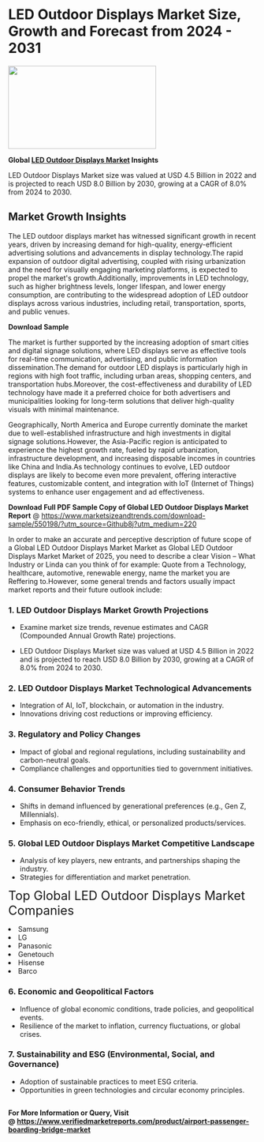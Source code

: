 <H1>LED Outdoor Displays Market Size, Growth and Forecast from 2024 - 2031</H1><img class="aligncenter size-medium wp-image-584254" src="https://thirdeyenews.in/wp-content/uploads/2024/09/Global-Market-Research-300x168.jpeg" alt="" width="300" height="168" /><p><strong>Global&nbsp;<a href="https://www.marketsizeandtrends.com/download-sample/550198/?utm_source=Github8j?utm_medium=220">LED Outdoor Displays Market</a> Insights</strong></p><p>LED Outdoor Displays Market size was valued at USD 4.5 Billion in 2022 and is projected to reach USD 8.0 Billion by 2030, growing at a CAGR of 8.0% from 2024 to 2030.</p><p><h2>Market Growth Insights</h2> <p>The LED outdoor displays market has witnessed significant growth in recent years, driven by increasing demand for high-quality, energy-efficient advertising solutions and advancements in display technology.The rapid expansion of outdoor digital advertising, coupled with rising urbanization and the need for visually engaging marketing platforms, is expected to propel the market's growth.Additionally, improvements in LED technology, such as higher brightness levels, longer lifespan, and lower energy consumption, are contributing to the widespread adoption of LED outdoor displays across various industries, including retail, transportation, sports, and public venues.</p> <p><strong>Download Sample</strong></p> <p>The market is further supported by the increasing adoption of smart cities and digital signage solutions, where LED displays serve as effective tools for real-time communication, advertising, and public information dissemination.The demand for outdoor LED displays is particularly high in regions with high foot traffic, including urban areas, shopping centers, and transportation hubs.Moreover, the cost-effectiveness and durability of LED technology have made it a preferred choice for both advertisers and municipalities looking for long-term solutions that deliver high-quality visuals with minimal maintenance.</p> <p>Geographically, North America and Europe currently dominate the market due to well-established infrastructure and high investments in digital signage solutions.However, the Asia-Pacific region is anticipated to experience the highest growth rate, fueled by rapid urbanization, infrastructure development, and increasing disposable incomes in countries like China and India.As technology continues to evolve, LED outdoor displays are likely to become even more prevalent, offering interactive features, customizable content, and integration with IoT (Internet of Things) systems to enhance user engagement and ad effectiveness.</p> <p><span class=""><strong>Download Full PDF Sample Copy of Global LED Outdoor Displays Market Report</strong> @ <a href="https://www.marketsizeandtrends.com/download-sample/550198/?utm_source=Github8j?utm_medium=220" target="_blank">https://www.marketsizeandtrends.com/download-sample/550198/?utm_source=Github8j?utm_medium=220</a></span></p><p>In order to make an accurate and perceptive description of future scope of a Global&nbsp;LED Outdoor Displays Market Market as Global&nbsp;LED Outdoor Displays Market Market of 2025, you need to describe a clear Vision &ndash; What Industry or Linda can you think of for example: Quote from a Technology, healthcare, automotive, renewable energy, name the market you are Reffering to.However, some general trends and factors usually impact market reports and their future outlook include:</p><h3>1.&nbsp;<strong>LED Outdoor Displays Market Growth Projections</strong></h3><ul><li>Examine market size trends, revenue estimates and CAGR (Compounded Annual Growth Rate) projections.</li><li><p>LED Outdoor Displays Market size was valued at USD 4.5 Billion in 2022 and is projected to reach USD 8.0 Billion by 2030, growing at a CAGR of 8.0% from 2024 to 2030.</p></li></ul><h3>2.&nbsp;<strong>LED Outdoor Displays Market Technological Advancements</strong></h3><ul><li>Integration of AI, IoT, blockchain, or automation in the industry.</li><li>Innovations driving cost reductions or improving efficiency.</li></ul><h3>3.&nbsp;<strong>Regulatory and Policy Changes</strong></h3><ul><li>Impact of global and regional regulations, including sustainability and carbon-neutral goals.</li><li>Compliance challenges and opportunities tied to government initiatives.</li></ul><h3>4.&nbsp;<strong>Consumer Behavior Trends</strong></h3><ul><li>Shifts in demand influenced by generational preferences (e.g., Gen Z, Millennials).</li><li>Emphasis on eco-friendly, ethical, or personalized products/services.</li></ul><h3>5.&nbsp;<strong>Global LED Outdoor Displays Market Competitive Landscape</strong></h3><ul><li>Analysis of key players, new entrants, and partnerships shaping the industry.</li><li>Strategies for differentiation and market penetration.</li></ul><p data-pm-slice="1 1 []"><span style="color: inherit; font-family: inherit; font-size: 25px;">Top Global LED Outdoor Displays Market Companies</span></p><div class="" data-test-id=""><p><li>Samsung</li><li> LG</li><li> Panasonic</li><li> Genetouch</li><li> Hisense</li><li> Barco</li></p></div><h3>6.&nbsp;<strong>Economic and Geopolitical Factors</strong></h3><ul><li>Influence of global economic conditions, trade policies, and geopolitical events.</li><li>Resilience of the market to inflation, currency fluctuations, or global crises.</li></ul><h3>7.&nbsp;<strong>Sustainability and ESG (Environmental, Social, and Governance)</strong></h3><ul><li>Adoption of sustainable practices to meet ESG criteria.</li><li>Opportunities in green technologies and circular economy principles.</li></ul><h2><strong style="font-size: 14px;">For More Information or Query, Visit @&nbsp;</strong><a style="background-color: #ffffff; font-size: 14px;" href="https://www.marketsizeandtrends.com/report/led-outdoor-displays-market/" target="_blank">https://www.verifiedmarketreports.com/product/airport-passenger-boarding-bridge-market</a></h2>